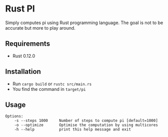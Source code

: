 # Rust PI

Simply computes pi using Rust programming language.
The goal is not to be accurate but more to play around.

## Requirements

- Rust 0.12.0

## Installation

* Run `cargo build` or `rustc src/main.rs`
* You find the command in `target/pi`

## Usage

```
Options:
    -s --steps 1000     Number of steps to compute pi [default=1000]
    -o --optimize       Optimise the computation by using multicores
    -h --help           print this help message and exit
```
